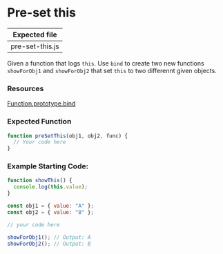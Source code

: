 # Pre-set this

| Expected file   |
| --------------- |
| pre-set-this.js |

Given a function that logs `this`. Use `bind` to create two new functions `showForObj1` and `showForObj2` that set `this` to two differennt given objects.

### Resources

[Function.prototype.bind](https://developer.mozilla.org/en-US/docs/Web/JavaScript/Reference/Global_Objects/Function/bind)

### Expected Function

```js
function preSetThis(obj1, obj2, func) {
  // Your code here
}
```

### Example Starting Code:

```js
function showThis() {
  console.log(this.value);
}

const obj1 = { value: "A" };
const obj2 = { value: "B" };

// your code here

showForObj1(); // Output: A
showForObj2(); // Output: B
```
